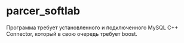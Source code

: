 # parcer_softlab
Программа требует установленного и подключенного MySQL C++ Connector, который в свою очередь требует boost.
